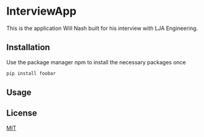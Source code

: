 # InterviewApp

This is the application Will Nash built for his interview with LJA Engineering.

## Installation

Use the package manager npm to install the necessary packages once 

```bash
pip install foobar
```

## Usage


## License
[MIT](https://choosealicense.com/licenses/mit/)

